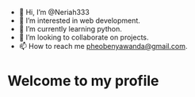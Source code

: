 - 👋 Hi, I’m @Neriah333
- 👀 I’m interested in web development.
- 🌱 I’m currently learning python.
- 💞️ I’m looking to collaborate on projects.
- 📫 How to reach me pheobenyawanda@gmail.com.
<!---
Neriah333/Neriah333 is a ✨ special ✨ repository because its `README.md` (this file) appears on your GitHub profile.
You can click the Preview link to take a look at your changes.
--->
<!Doctype>
<html>
  <head>
    <h1>Welcome to my profile</h1>
  </head>
</html>
